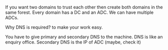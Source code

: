 If you want two domains to trust each other then create both domains in the same forest.
Every domain has a DC and an ADC.
We can have multiple ADCs.

Why DNS is required?
to make your work easy. 

You have to give primary and secondary DNS to the machine. DNS is like an enquiry office.
Secondary DNS is the IP of ADC (maybe, check it)
